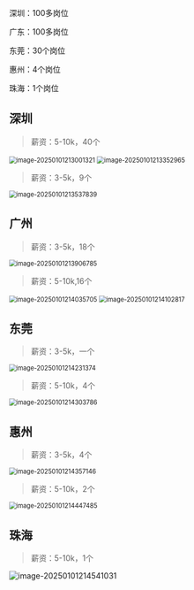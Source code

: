 深圳：100多岗位

广东：100多岗位

东莞：30个岗位

惠州：4个岗位

珠海：1个岗位



## 深圳

> 薪资：5-10k，40个

<img src="https://images73.oss-cn-beijing.aliyuncs.com/img/image-20250101213001321.png" alt="image-20250101213001321" style="zoom: 80%;" />

<img src="https://images73.oss-cn-beijing.aliyuncs.com/img/image-20250101213352965.png" alt="image-20250101213352965" style="zoom:80%;" />







> 薪资：3-5k，9个

<img src="https://images73.oss-cn-beijing.aliyuncs.com/img/image-20250101213537839.png" alt="image-20250101213537839" style="zoom:80%;" />



## 广州

> 薪资：3-5k，18个

<img src="https://images73.oss-cn-beijing.aliyuncs.com/img/image-20250101213906785.png" alt="image-20250101213906785" style="zoom:80%;" />

> 薪资：5-10k,16个

<img src="https://images73.oss-cn-beijing.aliyuncs.com/img/image-20250101214035705.png" alt="image-20250101214035705" style="zoom:80%;" />

<img src="https://images73.oss-cn-beijing.aliyuncs.com/img/image-20250101214102817.png" alt="image-20250101214102817" style="zoom:80%;" />



## 东莞

> 薪资：3-5k，一个

<img src="https://images73.oss-cn-beijing.aliyuncs.com/img/image-20250101214231374.png" alt="image-20250101214231374" style="zoom:80%;" />

> 薪资：5-10k，4个

<img src="https://images73.oss-cn-beijing.aliyuncs.com/img/image-20250101214303786.png" alt="image-20250101214303786" style="zoom:80%;" />





## 惠州

> 薪资：3-5k，4个

<img src="https://images73.oss-cn-beijing.aliyuncs.com/img/image-20250101214357146.png" alt="image-20250101214357146" style="zoom:80%;" />

> 薪资：5-10k，2个

<img src="https://images73.oss-cn-beijing.aliyuncs.com/img/image-20250101214447485.png" alt="image-20250101214447485" style="zoom:80%;" />





## 珠海

> 薪资：5-10k，1个

![image-20250101214541031](https://images73.oss-cn-beijing.aliyuncs.com/img/image-20250101214541031.png)